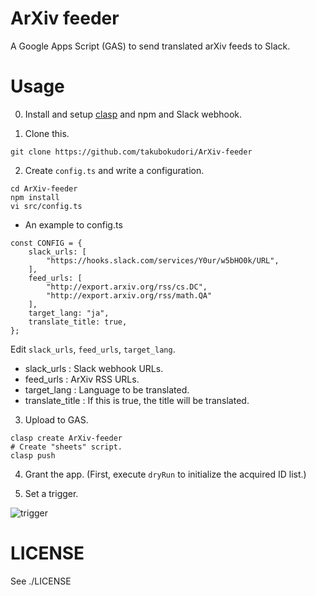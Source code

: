 # ArXiv feeder

A Google Apps Script (GAS) to send translated arXiv feeds to Slack.

# Usage

0. Install and setup [clasp](https://github.com/google/clasp) and npm and Slack webhook.

1. Clone this.

```
git clone https://github.com/takubokudori/ArXiv-feeder
```

2. Create `config.ts` and write a configuration.

```
cd ArXiv-feeder
npm install
vi src/config.ts
```

* An example to config.ts

```
const CONFIG = {
    slack_urls: [
        "https://hooks.slack.com/services/Y0ur/w5bHO0k/URL",
    ],
    feed_urls: [
        "http://export.arxiv.org/rss/cs.DC",
        "http://export.arxiv.org/rss/math.QA"
    ],
    target_lang: "ja",
    translate_title: true,
};
```

Edit `slack_urls`, `feed_urls`, `target_lang`.

- slack_urls : Slack webhook URLs.
- feed_urls : ArXiv RSS URLs.
- target_lang : Language to be translated.
- translate_title : If this is true, the title will be translated.

3. Upload to GAS.

```
clasp create ArXiv-feeder
# Create "sheets" script.
clasp push
```

4. Grant the app. (First, execute `dryRun` to initialize the acquired ID list.)

5. Set a trigger.

![trigger](https://user-images.githubusercontent.com/16149911/113476401-4951fa00-94b6-11eb-8548-126c409b0425.PNG)

# LICENSE

See ./LICENSE

